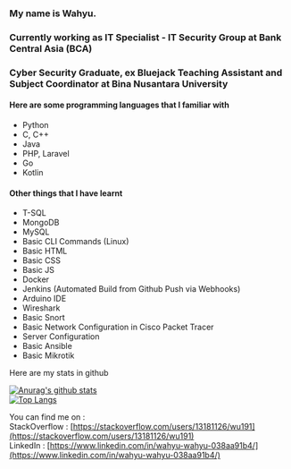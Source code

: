 ### My name is Wahyu.

### Currently working as IT Specialist - IT Security Group at Bank Central Asia (BCA)
### Cyber Security Graduate, ex Bluejack Teaching Assistant and Subject Coordinator at Bina Nusantara University

#### Here are some programming languages that I familiar with
- Python
- C, C++
- Java
- PHP, Laravel
- Go
- Kotlin
#### Other things that I have learnt
- T-SQL
- MongoDB
- MySQL
- Basic CLI Commands (Linux) 
- Basic HTML
- Basic CSS
- Basic JS
- Docker
- Jenkins (Automated Build from Github Push via Webhooks)
- Arduino IDE
- Wireshark
- Basic Snort
- Basic Network Configuration in Cisco Packet Tracer
- Server Configuration
- Basic Ansible
- Basic Mikrotik

Here are my stats in github

[![Anurag's github stats](https://github-readme-stats.vercel.app/api?username=WU19-1)](https://github.com/anuraghazra/github-readme-stats)  
[![Top Langs](https://github-readme-stats.vercel.app/api/top-langs/?username=WU19-1&hide=java,css,html&langs_count=5&layout=compact)](https://github.com/anuraghazra/github-readme-stats)

You can find me on :   
StackOverflow : [https://stackoverflow.com/users/13181126/wu191](https://stackoverflow.com/users/13181126/wu191)  
LinkedIn : [https://www.linkedin.com/in/wahyu-wahyu-038aa91b4/](https://www.linkedin.com/in/wahyu-wahyu-038aa91b4/)  
